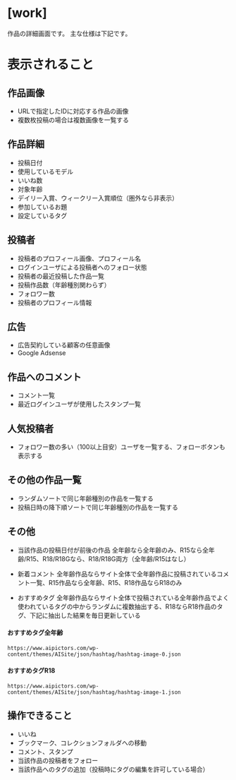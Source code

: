 # [work]

作品の詳細画面です。
主な仕様は下記です。

# 表示されること

## 作品画像

- URLで指定したIDに対応する作品の画像
- 複数枚投稿の場合は複数画像を一覧する

## 作品詳細

- 投稿日付
- 使用しているモデル
- いいね数
- 対象年齢
- デイリー入賞、ウィークリー入賞順位（圏外なら非表示）
- 参加しているお題
- 設定しているタグ

## 投稿者

- 投稿者のプロフィール画像、プロフィール名
- ログインユーザによる投稿者へのフォロー状態
- 投稿者の最近投稿した作品一覧
- 投稿作品数（年齢種別関わらず）
- フォロワー数
- 投稿者のプロフィール情報

## 広告

- 広告契約している顧客の任意画像
- Google Adsense

## 作品へのコメント

- コメント一覧
- 最近ログインユーザが使用したスタンプ一覧

## 人気投稿者

- フォロワー数の多い（100以上目安）ユーザを一覧する、フォローボタンも表示する

## その他の作品一覧

- ランダムソートで同じ年齢種別の作品を一覧する
- 投稿日時の降下順ソートで同じ年齢種別の作品を一覧する

## その他

- 当該作品の投稿日付が前後の作品 全年齢なら全年齢のみ、R15なら全年齢/R15、R18/R18Gなら、R18/R18G両方（全年齢/R15はなし）

- 新着コメント
全年齢作品ならサイト全体で全年齢作品に投稿されているコメント一覧、R15作品なら全年齢、R15、R18作品ならR18のみ


- おすすめタグ
全年齢作品ならサイト全体で投稿されている全年齢作品でよく使われているタグの中からランダムに複数抽出する、R18ならR18作品のタグ、下記に抽出した結果を毎日更新している

#### おすすめタグ全年齢
    https://www.aipictors.com/wp-content/themes/AISite/json/hashtag/hashtag-image-0.json

#### おすすめタグR18
    https://www.aipictors.com/wp-content/themes/AISite/json/hashtag/hashtag-image-1.json

## 操作できること

- いいね
- ブックマーク、コレクションフォルダへの移動
- コメント、スタンプ
- 当該作品の投稿者をフォロー
- 当該作品へのタグの追加（投稿時にタグの編集を許可している場合）
